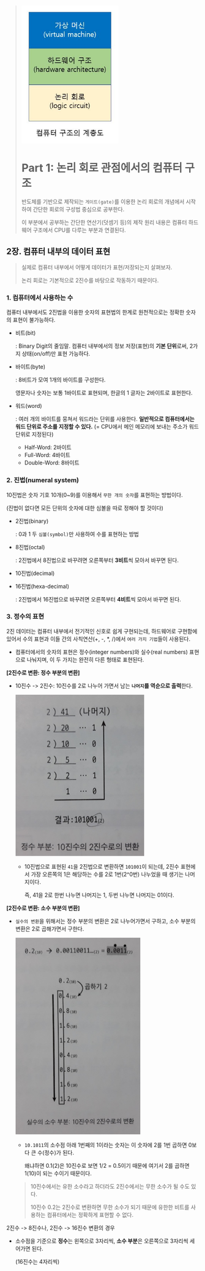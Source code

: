 > <img src="images/overview.JPG" style="zoom:80%;" />
>
> # Part 1: 논리 회로 관점에서의 컴퓨터 구조
>
> 반도체를 기반으로 제작되는 `게이트(gate)`를 이용한 논리 회로의 개념에서 시작하여 간단한 회로의 구성법 중심으로 공부한다.
>
> 이 부분에서 공부하는 간단한 연산기(덧셈기 등)의 제작 원리 내용은 컴퓨터 하드웨어 구조에서 CPU를 다루는 부분과 연결된다.

## 2장. 컴퓨터 내부의 데이터 표현

> 실제로 컴퓨터 내부에서 어떻게 데이터가 표현/저장되는지 살펴보자.
>
> 논리 회로는 기본적으로 2진수를 바탕으로 작동하기 때문이다.

### 1. 컴퓨터에서 사용하는 수

컴퓨터 내부에서도 2진법을 이용한 숫자의 표현법의 한계로 원천적으로는 정확한 숫자의 표현이 불가능하다.

- 비트(bit)

  : Binary Digit의 줄임말. 컴퓨터 내부에서의 정보 저장(표현)의 **기본 단위**로써, 2가지 상태(on/off)만 표현 가능하다.

- 바이트(byte)

  : 8비트가 모여 1개의 바이트를 구성한다.

  영문자나 숫자는 보통 1바이트로 표현되며, 한글의 1 글자는 2바이트로 표현한다.

- 워드(word)

  : 여러 개의 바이트를 뭉쳐서 워드라는 단위를 사용한다.
  **일반적으로 컴퓨터에서는 워드 단위로 주소를 지정할 수 있다.** (= CPU에서 메인 메모리에 보내는 주소가 워드 단위로 지정된다)

  - Half-Word: 2바이트
  - Full-Word: 4바이트
  - Double-Word: 8바이트



### 2. 진법(numeral system)

10진법은 숫자 기호 10개(0~9)를 이용해서 `무한 개의 숫자`를 표현하는 방법이다.

(진법이 없다면 모든 단위의 숫자에 대한 심볼을 따로 정해야 할 것이다)

- 2진법(binary)

  : 0과 1 두 `심볼(symbol)`만 사용하여 수를 표현하는 방법 

- 8진법(octal)

  : 2진법에서 8진법으로 바꾸려면 오른쪽부터 **3비트**씩 모아서 바꾸면 된다.

- 10진법(decimal)

- 16진법(hexa-decimal)

  : 2진법에서 16진법으로 바꾸려면 오른쪽부터 **4비트**씩 모아서 바꾸면 된다.



### 3. 정수의 표현

2진 데이터는 컴퓨터 내부에서 전기적인 신호로 쉽게 구현되는데, 하드웨어로 구현함에 있어서 수의 표현과 이들 간의 사칙연산(+, -, *, /)에서 `여러 가지 기법`들이 사용된다.

- 컴퓨터에서의 숫자의 표현은 정수(integer numbers)와 실수(real numbers) 표현으로 나눠지며, 이 두 가지는 완전히 다른 형태로 표현된다.

**[2진수로 변환: 정수 부분의 변환]**

- 10진수 -> 2진수: 10진수를 2로 나누어 가면서 남는 **`나머지`를 역순으로 출력**한다.

  <img src="images/02_integer.jpg" style="zoom:50%;" />

  - 10진법으로 표현된 `41`을 2진법으로 변환하면 `101001`이 되는데, 2진수 표현에서 가장 오른쪽의 1은 해당하는 수를 2로 1번(2^0번) 나누었을 때 생기는 나머지이다.

    즉, 41을 2로 한번 나누면 나머지는 1, 두번 나누면 나머지는 01이다.

**[2진수로 변환: 소수 부분의 변환]**

- `실수의 변환`을 위해서는 정수 부분의 변환은 2로 나누어가면서 구하고, 소수 부분의 변환은 2로 곱해가면서 구한다.

  <img src="images/02_real.jpg" style="zoom:50%;" />

  - `10.1011`의 소수점 아래 1번째의 1이라는 숫자는 이 숫자에 2를 1번 곱하면 0보다 큰 수(정수)가 된다. 

    왜냐하면 0.1(2)은 10진수로 보면 1/2 = 0.5이기 때문에 여기서 2를 곱하면 1(10)이 되는 수이기 때문이다.

  > 10진수에서는 유한 소수라고 하더라도 2진수에서는 무한 소수가 될 수도 있다.
  >
  > 10진수 0.2는 2진수로 변환하면 무한 소수가 되기 때문에 유한한 비트를 사용하는 컴퓨터에서는 정확하게 표현할 수 없다.

2진수 -> 8진수나, 2진수 -> 16진수 변환의 경우

- 소수점을 기준으로 **정수**는 왼쪽으로 3자리씩, **소수 부분**은 오른쪽으로 3자리씩 세어가면 된다.

  (16진수는 4자리씩)